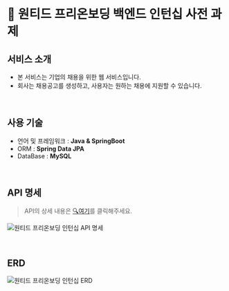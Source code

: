 # 🚩 원티드 프리온보딩 백엔드 인턴십 사전 과제

## 서비스 소개
- 본 서비스는 기업의 채용을 위한 웹 서비스입니다.
- 회사는 채용공고를 생성하고, 사용자는 원하는 채용에 지원할 수 있습니다.

<br>

## 사용 기술
- 언어 및 프레임워크 : **Java & SpringBoot**
- ORM : **Spring Data JPA**
- DataBase : **MySQL**

<br>

## API 명세
> API의 상세 내용은 <a href="https://github.com/ryuneng/wanted-pre-onboarding-backend/wiki/REST-API">🔍여기</a>를 클릭해주세요.

![원티드 프리온보딩 인턴십 API 명세](https://github.com/user-attachments/assets/55ef37af-57fe-4b0e-94da-ed3c4949f9eb)

<br>

## ERD
![원티드 프리온보딩 인턴십 ERD](https://github.com/user-attachments/assets/7f89e986-3b92-43b0-a7c6-b0ac0f724e0f)

